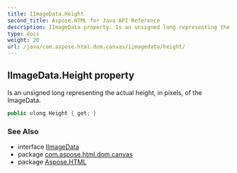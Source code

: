 ```yaml
---
title: IImageData.Height
second_title: Aspose.HTML for Java API Reference
description: IImageData property. Is an unsigned long representing the actual height in pixels of the ImageData
type: docs
weight: 20
url: /java/com.aspose.html.dom.canvas/iimagedata/height/
---
```

## IImageData.Height property

Is an unsigned long representing the actual height, in pixels, of the ImageData.

```java
public ulong Height { get; }
```

### See Also

* interface [IImageData](../)
* package [com.aspose.html.dom.canvas](../../iimagedata/)
* package [Aspose.HTML](../../../)
